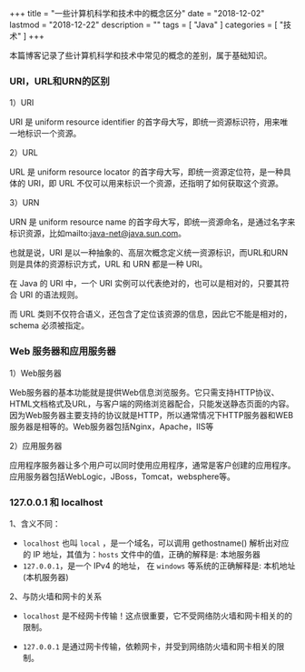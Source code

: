 +++
title = "一些计算机科学和技术中的概念区分"
date = "2018-12-02"
lastmod = "2018-12-22"
description = ""
tags = [
    "Java"
]
categories = [
    "技术"
]
+++

本篇博客记录了些计算机科学和技术中常见的概念的差别，属于基础知识。

<!--more-->

### URI，URL和URN的区别
1）URI

URI 是 uniform resource identifier 的首字母大写，即统一资源标识符，用来唯一地标识一个资源。

2）URL

URL 是 uniform resource locator 的首字母大写，即统一资源定位符，是一种具体的 URI，即 URL 不仅可以用来标识一个资源，还指明了如何获取这个资源。

3）URN

URN 是 uniform resource name 的首字母大写，即统一资源命名，是通过名字来标识资源，比如mailto:java-net@java.sun.com。

也就是说，URI 是以一种抽象的、高层次概念定义统一资源标识，而URL和URN则是具体的资源标识方式，URL 和 URN 都是一种 URI。

在 Java 的 URI 中，一个 URI 实例可以代表绝对的，也可以是相对的，只要其符合 URI 的语法规则。

而 URL 类则不仅符合语义，还包含了定位该资源的信息，因此它不能是相对的，schema 必须被指定。

### Web 服务器和应用服务器

1）Web服务器

Web服务器的基本功能就是提供Web信息浏览服务。它只需支持HTTP协议、HTML文档格式及URL，与客户端的网络浏览器配合，只能发送静态页面的内容。因为Web服务器主要支持的协议就是HTTP，所以通常情况下HTTP服务器和WEB服务器是相等的。Web服务器包括Nginx，Apache，IIS等

2）应用服务器

应用程序服务器让多个用户可以同时使用应用程序，通常是客户创建的应用程序。应用服务器包括WebLogic，JBoss，Tomcat，websphere等。

### 127.0.0.1 和 localhost

1、含义不同：

* `localhost` 也叫 `local` ，是一个域名，可以调用 gethostname() 解析出对应的 IP 地址，其值为：`hosts` 文件中的值，正确的解释是: 本地服务器
* `127.0.0.1`，是一个 IPv4 的地址， 在 `windows` 等系统的正确解释是: 本机地址(本机服务器)

2、与防火墙和网卡的关系

* `localhost` 是不经网卡传输！这点很重要，它不受网络防火墙和网卡相关的的限制。

* `127.0.0.1` 是通过网卡传输，依赖网卡，并受到网络防火墙和网卡相关的限制。

